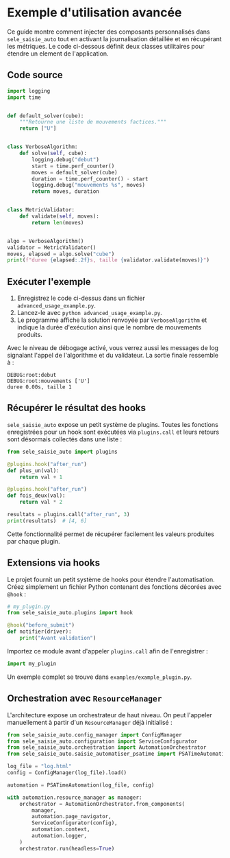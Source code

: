 # Exemple d'utilisation avancée

Ce guide montre comment injecter des composants personnalisés dans `sele_saisie_auto` tout en activant la journalisation détaillée et en récupérant les métriques. Le code ci-dessous définit deux classes utilitaires pour étendre un element de l'application.



## Code source

```python
import logging
import time


def default_solver(cube):
    """Retourne une liste de mouvements factices."""
    return ["U"]


class VerboseAlgorithm:
    def solve(self, cube):
        logging.debug("debut")
        start = time.perf_counter()
        moves = default_solver(cube)
        duration = time.perf_counter() - start
        logging.debug("mouvements %s", moves)
        return moves, duration


class MetricValidator:
    def validate(self, moves):
        return len(moves)


algo = VerboseAlgorithm()
validator = MetricValidator()
moves, elapsed = algo.solve("cube")
print(f"duree {elapsed:.2f}s, taille {validator.validate(moves)}")
```

## Exécuter l'exemple

1. Enregistrez le code ci-dessus dans un fichier `advanced_usage_example.py`.
2. Lancez-le avec `python advanced_usage_example.py`.
3. Le programme affiche la solution renvoyée par `VerboseAlgorithm` et indique la durée d'exécution ainsi que le nombre de mouvements produits.

Avec le niveau de débogage activé, vous verrez aussi les messages de log signalant l'appel de l'algorithme et du validateur. La sortie finale ressemble à :

```text
DEBUG:root:debut
DEBUG:root:mouvements ['U']
duree 0.00s, taille 1
```

## Récupérer le résultat des hooks

`sele_saisie_auto` expose un petit système de plugins. Toutes les fonctions
enregistrées pour un hook sont exécutées via `plugins.call` et leurs retours sont
désormais collectés dans une liste :

```python
from sele_saisie_auto import plugins

@plugins.hook("after_run")
def plus_un(val):
    return val + 1

@plugins.hook("after_run")
def fois_deux(val):
    return val * 2

resultats = plugins.call("after_run", 3)
print(resultats)  # [4, 6]
```

Cette fonctionnalité permet de récupérer facilement les valeurs produites par
chaque plugin.

## Extensions via hooks

Le projet fournit un petit système de hooks pour étendre l'automatisation.
Créez simplement un fichier Python contenant des fonctions décorées avec
`@hook` :

```python
# my_plugin.py
from sele_saisie_auto.plugins import hook

@hook("before_submit")
def notifier(driver):
    print("Avant validation")
```

Importez ce module avant d'appeler `plugins.call` afin de l'enregistrer :

```python
import my_plugin
```

Un exemple complet se trouve dans `examples/example_plugin.py`.

## Orchestration avec `ResourceManager`

L'architecture expose un orchestrateur de haut niveau. On peut l'appeler
manuellement à partir d'un `ResourceManager` déjà initialisé :

```python
from sele_saisie_auto.config_manager import ConfigManager
from sele_saisie_auto.configuration import ServiceConfigurator
from sele_saisie_auto.orchestration import AutomationOrchestrator
from sele_saisie_auto.saisie_automatiser_psatime import PSATimeAutomation

log_file = "log.html"
config = ConfigManager(log_file).load()

automation = PSATimeAutomation(log_file, config)

with automation.resource_manager as manager:
    orchestrator = AutomationOrchestrator.from_components(
        manager,
        automation.page_navigator,
        ServiceConfigurator(config),
        automation.context,
        automation.logger,
    )
    orchestrator.run(headless=True)
```
